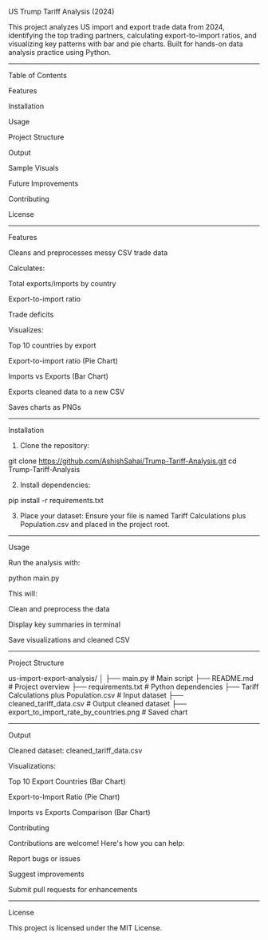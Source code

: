 US Trump Tariff Analysis (2024)

   

This project analyzes US import and export trade data from 2024, identifying the top trading partners, calculating export-to-import ratios, and visualizing key patterns with bar and pie charts. Built for hands-on data analysis practice using Python.


---

Table of Contents

Features

Installation

Usage

Project Structure

Output

Sample Visuals

Future Improvements

Contributing

License



---

Features

Cleans and preprocesses messy CSV trade data

Calculates:

Total exports/imports by country

Export-to-import ratio

Trade deficits


Visualizes:

Top 10 countries by export

Export-to-import ratio (Pie Chart)

Imports vs Exports (Bar Chart)


Exports cleaned data to a new CSV

Saves charts as PNGs



---

Installation

1. Clone the repository:

git clone https://github.com/AshishSahai/Trump-Tariff-Analysis.git
cd Trump-Tariff-Analysis


2. Install dependencies:

pip install -r requirements.txt


3. Place your dataset: Ensure your file is named Tariff Calculations plus Population.csv and placed in the project root.




---

Usage

Run the analysis with:

python main.py

This will:

Clean and preprocess the data

Display key summaries in terminal

Save visualizations and cleaned CSV



---

Project Structure

us-import-export-analysis/
│
├── main.py                           # Main script
├── README.md                         # Project overview
├── requirements.txt                  # Python dependencies
├── Tariff Calculations plus Population.csv  # Input dataset
├── cleaned_tariff_data.csv          # Output cleaned dataset
├── export_to_import_rate_by_countries.png   # Saved chart


---

Output

Cleaned dataset: cleaned_tariff_data.csv

Visualizations:

Top 10 Export Countries (Bar Chart)

Export-to-Import Ratio (Pie Chart)

Imports vs Exports Comparison (Bar Chart)

Contributing

Contributions are welcome! Here's how you can help:

Report bugs or issues

Suggest improvements

Submit pull requests for enhancements



---

License

This project is licensed under the MIT License.